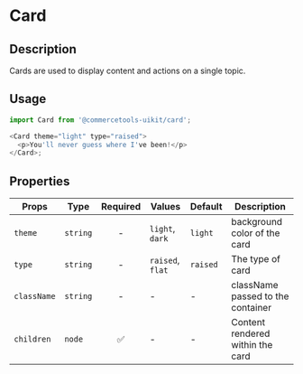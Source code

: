 # Card

## Description

Cards are used to display content and actions on a single topic.

## Usage

```js
import Card from '@commercetools-uikit/card';

<Card theme="light" type="raised">
  <p>You'll never guess where I've been!</p>
</Card>;
```

## Properties

| Props       | Type     | Required | Values           | Default  | Description                       |
| ----------- | -------- | :------: | ---------------- | -------- | --------------------------------- |
| `theme`     | `string` |    -     | `light`, `dark`  | `light`  | background color of the card      |
| `type`      | `string` |    -     | `raised`, `flat` | `raised` | The type of card                  |
| `className` | `string` |    -     | -                | -        | className passed to the container |
| `children`  | `node`   |    ✅    | -                | -        | Content rendered within the card  |
